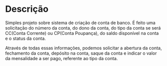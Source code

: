 # Descrição
 Simples projeto sobre sistema de  criação de conta de banco. É feito uma solicitação do número da conta, do dono da conta, do tipo da conta se será CC(Conta Corrente) ou CP(Conta Poupança), do saldo disponível na conta e o status da conta.
 
 Através de todas essas informações, podemos solicitar a abertura da conta, fechamento da conta, depósito na conta, saque da conta e indicar o valor da mensalidade a ser pago, referente ao tipo da conta. 

